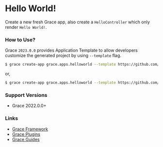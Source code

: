 # Hello World!

Create a new fresh Grace app, also create a `HelloController` which only render `Hello World!`.

### How to Use?

Grace `2023.0.0` provides Application Template to allow developers customize the generated project by using `--template` flag.

```bash
$ grace create-app grace.apps.helloworld --template https://github.com/grace-templates/helloworld.git
```

or,

```bash
$ grace create-app grace.apps.helloworld --template https://github.com/grace-templates/helloworld/archive/refs/heads/main.zip
```

### Support Versions

* Grace 2022.0.0+


### Links

- [Grace Framework](https://github.com/graceframework/grace-framework)
- [Grace Plugins](https://github.com/grace-plugins)
- [Grace Guides](https://github.com/grace-guides)
